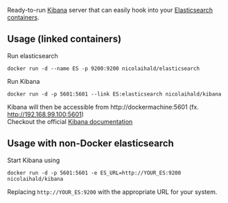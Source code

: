 Ready-to-run [Kibana](http://www.elasticsearch.org/overview/kibana/) server that can
easily hook into your [Elasticsearch containers](https://registry.hub.docker.com/u/nicolaihald/elasticsearch/).

## Usage (linked containers)
Run elasticsearch 

    docker run -d --name ES -p 9200:9200 nicolaihald/elasticsearch

Run Kibana 

    docker run -d -p 5601:5601 --link ES:elasticsearch nicolaihald/kibana

Kibana will then be accessible from http://dockermachine:5601  (fx. http://192.168.99.100:5601) \
Checkout the official [Kibana documentation](http://www.elasticsearch.org/guide/en/kibana/current/access.html)

## Usage with non-Docker elasticsearch

Start Kibana using

    docker run -d -p 5601:5601 -e ES_URL=http://YOUR_ES:9200 nicolaihald/kibana

Replacing `http://YOUR_ES:9200` with the appropriate URL for your system.